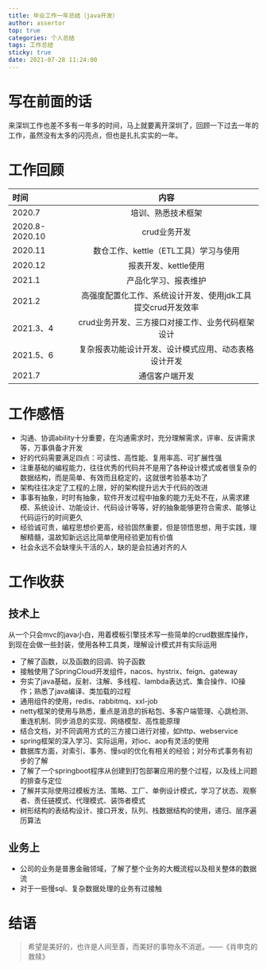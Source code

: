 ```yaml
---
title: 毕业工作一年总结（java开发）
author: assertor
top: true
categories: 个人总结
tags: 工作总结
sticky: true
date: 2021-07-28 11:24:00
---
```


# 写在前面的话
来深圳工作也差不多有一年多的时间，马上就要离开深圳了，回顾一下过去一年的工作，虽然没有太多的闪亮点，但也是扎扎实实的一年。

# 工作回顾
|时间|内容|
|:---|:---:|
|2020.7|培训、熟悉技术框架|
|2020.8-2020.10|crud业务开发|
|2020.11|数仓工作、kettle（ETL工具）学习与使用|
|2020.12|报表开发、kettle使用|
|2021.1|产品化学习、报表维护|
|2021.2|高强度配置化工作、系统设计开发、使用jdk工具提交crud开发效率|
|2021.3、4|crud业务开发、三方接口对接工作、业务代码框架设计|
|2021.5、6|复杂报表功能设计开发、设计模式应用、动态表格设计开发|
|2021.7|通信客户端开发|

# 工作感悟
+ 沟通、协调ability十分重要，在沟通需求时，充分理解需求，评审、反讲需求等，万事俱备才开发
+ 好的代码需要满足四点：可读性、高性能、复用率高、可扩展性强 
+ 注重基础的编程能力，往往优秀的代码并不是用了各种设计模式或者很复杂的数据结构，而是简单、有效而且稳定的，这就很考验基本功了
+ 架构往往决定了工程的上限，好的架构提升远大于代码的改进
+ 事事有抽象，时时有抽象，软件开发过程中抽象的能力无处不在，从需求建模、系统设计、功能设计、代码设计等等，好的抽象能够更符合需求、能够让代码运行的时间更久
+ 经验诚可贵，编程思想价更高，经验固然重要，但是领悟思想，用于实践，理解精髓，温故知新远远比简单使用经验更加有价值
+ 社会永远不会缺埋头干活的人，缺的是会拉通对齐的人

# 工作收获
## 技术上
从一个只会mvc的java小白，用着模板引擎技术写一些简单的crud数据库操作，到现在会做一些封装，使用各种工具类，理解设计模式并有实际运用
+ 了解了函数，以及函数的回调、钩子函数
+ 接触使用了SpringCloud开发组件，nacos、hystrix、feign、gateway
+ 夯实了java基础，反射、注解、多线程、lambda表达式、集合操作、IO操作；熟悉了java编译、类加载的过程
+ 通用组件的使用，redis、rabbitmq、xxl-job
+ netty框架的使用与熟悉，重点是消息的拆粘包、多客户端管理、心跳检测、重连机制、同步消息的实现、网络模型、高性能原理
+ 结合文档，对不同调用方式的三方接口进行对接，如http、webservice
+ spring框架的深入学习、实际运用，对ioc、aop有灵活的使用
+ 数据库方面，对索引、事务、慢sql的优化有相关的经验；对分布式事务有初步的了解
+ 了解了一个springboot程序从创建到打包部署应用的整个过程，以及线上问题的排查与定位
+ 了解并实际使用过模板方法、策略、工厂、单例设计模式，学习了状态、观察者、责任链模式、代理模式、装饰者模式
+ 树形结构的表结构设计、接口开发，队列、栈数据结构的使用，递归、层序遍历算法

## 业务上
+ 公司的业务是普惠金融领域，了解了整个业务的大概流程以及相关整体的数据流
+ 对于一些慢sql、复杂数据处理的业务有过接触

# 结语
> 希望是美好的，也许是人间至善，而美好的事物永不消逝。——《肖申克的救赎》